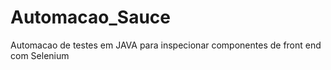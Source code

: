 # Automacao_Sauce
Automacao de testes em JAVA para inspecionar componentes de front end com Selenium 
